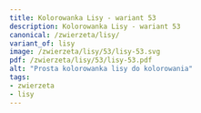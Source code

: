 ```yaml
---
title: Kolorowanka Lisy - wariant 53
description: Kolorowanka Lisy - wariant 53
canonical: /zwierzeta/lisy/
variant_of: lisy
image: /zwierzeta/lisy/53/lisy-53.svg
pdf: /zwierzeta/lisy/53/lisy-53.pdf
alt: "Prosta kolorowanka lisy do kolorowania"
tags:
- zwierzeta
- lisy
---
```

